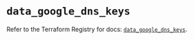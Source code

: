 # `data_google_dns_keys`

Refer to the Terraform Registry for docs: [`data_google_dns_keys`](https://registry.terraform.io/providers/hashicorp/google/6.49.3/docs/data-sources/dns_keys).
